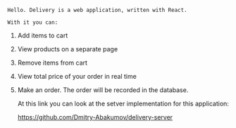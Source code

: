     Hello. Delivery is a web application, written with React.

    With it you can:

1. Add items to cart
2. View products on a separate page
3. Remove items from cart
4. View total price of your order in real time
5. Make an order. The order will be recorded in the database.

   At this link you can look at the setver implementation for this application:

   https://github.com/Dmitry-Abakumov/delivery-server

